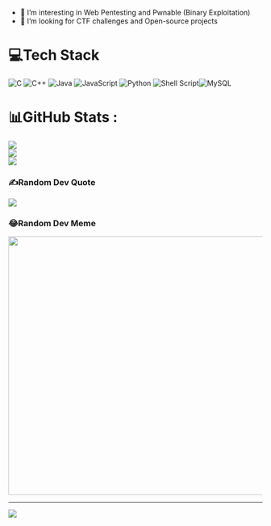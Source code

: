 - 🌱 I’m interesting in Web Pentesting and Pwnable (Binary Exploitation)
- 🤔 I’m looking for CTF challenges and Open-source projects 

# 💻Tech Stack
![C](https://img.shields.io/badge/c-%2300599C.svg?style=for-the-badge&logo=c&logoColor=white) ![C++](https://img.shields.io/badge/c++-%2300599C.svg?style=for-the-badge&logo=c%2B%2B&logoColor=white) ![Java](https://img.shields.io/badge/java-%23ED8B00.svg?style=for-the-badge&logo=java&logoColor=white) ![JavaScript](https://img.shields.io/badge/javascript-%23323330.svg?style=for-the-badge&logo=javascript&logoColor=%23F7DF1E) ![Python](https://img.shields.io/badge/python-3670A0?style=for-the-badge&logo=python&logoColor=ffdd54) ![Shell Script](https://img.shields.io/badge/shell_script-%23121011.svg?style=for-the-badge&logo=gnu-bash&logoColor=white)![MySQL](https://img.shields.io/badge/mysql-%2300f.svg?style=for-the-badge&logo=mysql&logoColor=white) 
# 📊GitHub Stats :
![](https://github-readme-stats.vercel.app/api?username=L42yH4d3s&theme=gotham&hide_border=false&include_all_commits=true&count_private=false)<br/>
![](https://github-readme-streak-stats.herokuapp.com/?user=L42yH4d3s&theme=gotham&hide_border=false)<br/>
![](https://github-readme-stats.vercel.app/api/top-langs/?username=L42yH4d3s&theme=gotham&hide_border=false&include_all_commits=true&count_private=false&layout=compact)

### ✍️Random Dev Quote
![](https://quotes-github-readme.vercel.app/api?type=horizontal&theme=radical)

### 😂Random Dev Meme
<img src="https://random-memer.herokuapp.com/" width="512px"/>

---
[![](https://visitcount.itsvg.in/api?id=L42yH4d3s&icon=0&color=0)](https://visitcount.itsvg.in)
